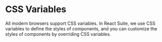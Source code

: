 # CSS Variables

All modern browsers support CSS variables. In React Suite, we use CSS variables to define the styles of components, and you can customize the styles of components by overriding CSS variables.

<div id="ad-view"></div>
